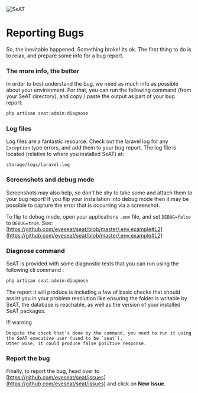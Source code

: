 ![SeAT](https://i.imgur.com/aPPOxSK.png)

# Reporting Bugs

So, the inevitable happened. Something broke! Its ok. The first thing to do is to relax, and prepare some info for a bug report.

### The more info, the better
In order to best understand the bug, we need as much info as possible about your environment. For that, you can run the following command (from your SeAT directory), and copy / paste the output as part of your bug report:

```bash
php artisan seat:admin:diagnose
```

### Log files
Log files are a fantastic resource. Check out the laravel log for any `Exception` type errors, and add them to your bug report. The log file is located (relative to where you installed SeAT) at:

```text
storage/logs/laravel.log
```

### Screenshots and debug mode
Screenshots may also help, so don't be shy to take some and attach them to your bug report! If you flip your installation into debug mode then it may be possible to capture the error that is occurring via a screenshot.

To flip to debug mode, open your applications `.env` file, and set `DEBUG=false` to `DEBUG=true`. See: [https://github.com/eveseat/seat/blob/master/.env.example#L2](https://github.com/eveseat/seat/blob/master/.env.example#L2)

### Diagnose command
SeAT is provided with some diagnostic tests that you can run using the following cli command :

```bash
php artisan seat:admin:diagnose
```

The report it will produce is including a few of basic checks that should assist you in your problem resolution like
ensuring the folder is writable by SeAT, the database is reachable, as well as the version of your installed SeAT packages.

!!! warning

    Despite the check that's done by the command, you need to run it using the SeAT executive user (used to be `seat`).
    Other wise, it could produce false positive response.

### Report the bug
Finally, to report the bug, head over to [https://github.com/eveseat/seat/issues](https://github.com/eveseat/seat/issues) and click on **New Issue**.
